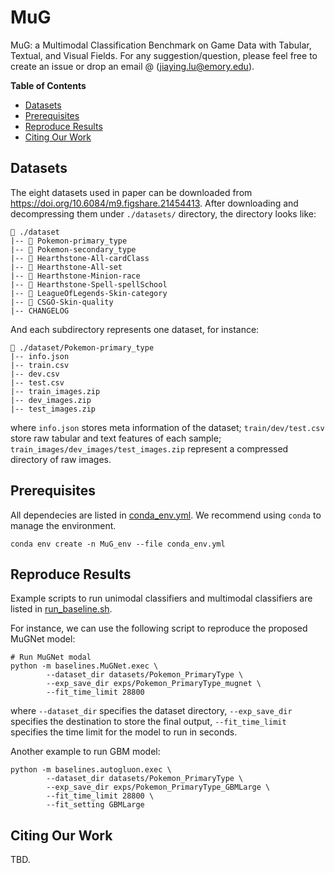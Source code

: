 # MuG

MuG: a Multimodal Classification Benchmark on Game Data with Tabular, Textual, and Visual Fields.
For any suggestion/question, please feel free to create an issue or drop an email @ ([jiaying.lu@emory.edu](mailto:jiaying.lu@emory.edu)).


**Table of Contents**

- [Datasets](#datasets)
- [Prerequisites](#prerequisites)
- [Reproduce Results](#reproduce-results)
- [Citing Our Work](#citing-our-work)

## Datasets

The eight datasets used in paper can be downloaded from https://doi.org/10.6084/m9.figshare.21454413.
After downloading and decompressing them under `./datasets/` directory, the directory looks like:

```
📁 ./dataset
|-- 📁 Pokemon-primary_type
|-- 📁 Pokemon-secondary_type
|-- 📁 Hearthstone-All-cardClass
|-- 📁 Hearthstone-All-set
|-- 📁 Hearthstone-Minion-race
|-- 📁 Hearthstone-Spell-spellSchool
|-- 📁 LeagueOfLegends-Skin-category
|-- 📁 CSGO-Skin-quality
|-- CHANGELOG
```

And each subdirectory represents one dataset, for instance:

```
📁 ./dataset/Pokemon-primary_type
|-- info.json
|-- train.csv
|-- dev.csv
|-- test.csv
|-- train_images.zip
|-- dev_images.zip
|-- test_images.zip
```

where `info.json` stores meta information of the dataset;
`train/dev/test.csv` store raw tabular and text features of each sample;
`train_images/dev_images/test_images.zip` represent a compressed directory of raw images.

## Prerequisites

All dependecies are listed in [conda_env.yml](conda_env.yml). We recommend using `conda` to manage the environment.

```
conda env create -n MuG_env --file conda_env.yml
```


## Reproduce Results

Example scripts to run unimodal classifiers and multimodal classifiers are listed in [run_baseline.sh](run_baseline.sh).

For instance, we can use the following script to reproduce the proposed MuGNet model:

```Shell
# Run MuGNet modal
python -m baselines.MuGNet.exec \
        --dataset_dir datasets/Pokemon_PrimaryType \
        --exp_save_dir exps/Pokemon_PrimaryType_mugnet \
        --fit_time_limit 28800 
```
where `--dataset_dir` specifies the dataset directory, `--exp_save_dir` specifies the destination to store the final output, `--fit_time_limit` specifies the time limit for the model to run in seconds.

Another example to run GBM model:

```Shell
python -m baselines.autogluon.exec \
        --dataset_dir datasets/Pokemon_PrimaryType \
        --exp_save_dir exps/Pokemon_PrimaryType_GBMLarge \
        --fit_time_limit 28800 \
        --fit_setting GBMLarge
```

## Citing Our Work

TBD.

